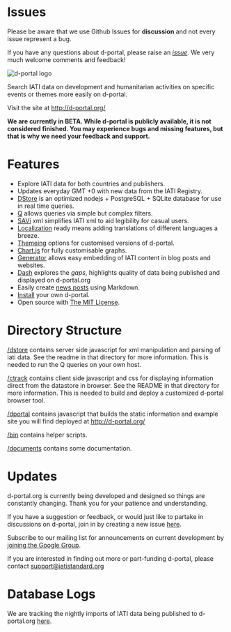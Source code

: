 Issues
===================
Please be aware that we use Github Issues for **discussion** and not every issue represent a bug.

If you have any questions about d-portal, please raise an [*issue*](https://github.com/devinit/D-Portal/issues/new). We very much welcome comments and feedback!


![d-portal logo](https://raw.githubusercontent.com/devinit/D-Portal/master/ctrack/art/dp_git_logo.460.png)
 
Search IATI data on development and humanitarian activities on specific events or themes more easily on d-portal.

Visit the site at http://d-portal.org/

**We are currently in BETA. While d-portal is publicly available, it is not considered finished. You may experience bugs and missing features, but that is why we need your feedback and support.**


Features
===================

- Explore IATI data for both countries and publishers.
- Updates everyday GMT +0 with new data from the IATI Registry.
- [DStore](https://github.com/devinit/D-Portal/tree/master/dstore) is an
 optimized nodejs + PostgreSQL + SQLite database for use in real time queries.
- [Q](https://github.com/devinit/D-Portal/blob/master/documents/dstore_q.md) allows queries via simple but complex filters.
- [SAVi](https://github.com/devinit/D-Portal/blob/master/documents/savi.md) xml simplifies IATI xml to aid legibility for casual users.
- [Localization](https://github.com/devinit/D-Portal/blob/master/documents/translations.md) ready means adding translations of different languages a breeze.
- [Themeing](https://github.com/devinit/D-Portal/blob/master/documents/customisation.md) options for customised versions of d-portal.
- [Chart.js](https://github.com/devinit/D-Portal/blob/master/documents/customisation.md#chartjs) for fully customisable graphs.
- [Generator](https://github.com/devinit/D-Portal/blob/master/documents/ctrack_generator.md) allows easy embedding of IATI content in blog posts and websites.
- [Dash](https://github.com/devinit/D-Portal/blob/master/documents/dash.md) explores the *gaps*, highlights quality of data being published and displayed on d-portal.org
- Easily create [news posts](https://github.com/devinit/D-Portal/blob/master/documents/dstore_blog.md) using Markdown.
- [Install](https://github.com/devinit/D-Portal/blob/master/documents/ctrack_localtest.md) your own d-portal.
- Open source with [The MIT License](http://opensource.org/licenses/MIT).


Directory Structure
===================

[/dstore](https://github.com/devinit/D-Portal/tree/master/dstore) contains server side javascript for xml manipulation and 
parsing of iati data.  See the readme in that directory for more 
information. This is needed to run the Q queries on your own host.

[/ctrack](https://github.com/devinit/D-Portal/tree/master/ctrack) contains client side javascript and css for displaying 
information direct from the datastore in browser. See the README in 
that directory for more information. This is needed to build and 
deploy a customized d-portal browser tool.

[/dportal](https://github.com/devinit/D-Portal/tree/master/dportal) contains javascript that builds the static information and 
example site you will find deployed at http://d-portal.org/ 

[/bin](https://github.com/devinit/D-Portal/tree/master/bin) contains helper scripts.

[/documents](https://github.com/devinit/D-Portal/tree/master/documents) contains some documentation.


Updates
===================

d-portal.org is currently being developed and designed so things
are constantly changing. Thank you for your patience and understanding.

If you have a suggestion or feedback, or would just like to partake in discussions on d-portal, join in by creating a new issue [here](https://github.com/devinit/D-Portal/issues).

Subscribe to our mailing list for announcements on current development by [joining the Google Group](https://groups.google.com/forum/?hl=en-GB#!forum/d-portal-list).

If you are interested in finding out more or part-funding d-portal, please contact support@iatistandard.org


Database Logs
===================

We are tracking the nightly imports of IATI data being 
published to d-portal.org [here](https://github.com/xriss/D-Portal-Logs).


